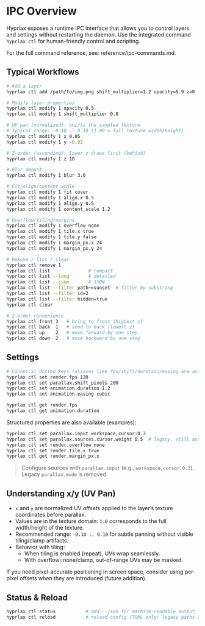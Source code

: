 # IPC Overview

Hyprlax exposes a runtime IPC interface that allows you to control layers and settings without restarting the daemon.
Use the integrated command `hyprlax ctl` for human-friendly control and scripting.

For the full command reference, see: reference/ipc-commands.md.

## Typical Workflows

```bash
# Add a layer
hyprlax ctl add /path/to/img.png shift_multiplier=1.2 opacity=0.9 z=0

# Modify layer properties
hyprlax ctl modify 1 opacity 0.5
hyprlax ctl modify 1 shift_multiplier 0.8

# UV pan (normalized): shifts the sampled texture
# Typical range: -0.10 .. 0.10 (1.00 = full texture width/height)
hyprlax ctl modify 1 x 0.05
hyprlax ctl modify 1 y -0.02

# Z-order (ascending): lower z draws first (behind)
hyprlax ctl modify 1 z 10

# Blur amount
hyprlax ctl modify 1 blur 3.0

# Fit/align/content scale
hyprlax ctl modify 1 fit cover
hyprlax ctl modify 1 align.x 0.5
hyprlax ctl modify 1 align.y 0.5
hyprlax ctl modify 1 content_scale 1.2

# Overflow/tiling/margins
hyprlax ctl modify 1 overflow none
hyprlax ctl modify 1 tile.x true
hyprlax ctl modify 1 tile.y false
hyprlax ctl modify 1 margin_px.x 24
hyprlax ctl modify 1 margin_px.y 24

# Remove / list / clear
hyprlax ctl remove 1
hyprlax ctl list              # compact
hyprlax ctl list --long       # detailed
hyprlax ctl list --json       # JSON
hyprlax ctl list --filter path~=sunset  # filter by substring
hyprlax ctl list --filter id=2
hyprlax ctl list --filter hidden=true
hyprlax ctl clear

# Z-order convenience
hyprlax ctl front 3   # bring to front (highest z)
hyprlax ctl back  1   # send to back (lowest z)
hyprlax ctl up    2   # move forward by one step
hyprlax ctl down  2   # move backward by one step
```

## Settings

```bash
# Canonical dotted keys (aliases like fps/shift/duration/easing are accepted):
hyprlax ctl set render.fps 120
hyprlax ctl set parallax.shift_pixels 200
hyprlax ctl set animation.duration 1.2
hyprlax ctl set animation.easing cubic

hyprlax ctl get render.fps
hyprlax ctl get animation.duration
```

Structured properties are also available (examples):

```bash
hyprlax ctl set parallax.input workspace,cursor:0.3
hyprlax ctl set parallax.sources.cursor.weight 0.5  # legacy, still accepted
hyprlax ctl set render.overflow none
hyprlax ctl set render.tile.x true
hyprlax ctl get render.margin_px.x
```

> Configure sources with `parallax.input` (e.g., `workspace,cursor:0.3`). Legacy `parallax.mode` is removed.

## Understanding x/y (UV Pan)

- `x` and `y` are normalized UV offsets applied to the layer’s texture coordinates before parallax.
- Values are in the texture domain: `1.0` corresponds to the full width/height of the texture.
- Recommended range: `-0.10 .. 0.10` for subtle panning without visible tiling/clamp artifacts.
- Behavior with tiling:
  - When tiling is enabled (repeat), UVs wrap seamlessly.
  - With overflow=none/clamp, out-of-range UVs may be masked.

If you need pixel-accurate positioning in screen space, consider using per-pixel offsets when they are introduced (future addition).

## Status & Reload

```bash
hyprlax ctl status           # add --json for machine-readable output
hyprlax ctl reload           # reload config (TOML only; legacy paths will print a conversion hint)
```
